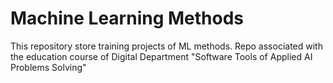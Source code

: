 # Machine Learning Methods

This repository store training projects of ML methods. Repo associated with the education course of Digital Department "Software Tools of Applied AI Problems Solving"
